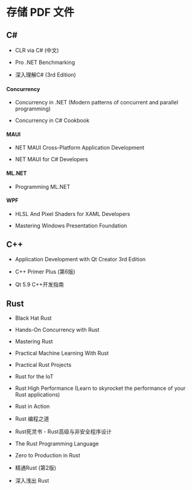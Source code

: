 # 存储 PDF 文件

## C#

- CLR via C# (中文)

- Pro .NET Benchmarking

- 深入理解C# (3rd Edition)

#### Concurrency

- Concurrency in .NET (Modern patterns of concurrent and parallel programming)

- Concurrency in C# Cookbook

#### MAUI

- NET MAUI Cross-Platform Application Development

- NET MAUI for C# Developers

#### ML.NET

- Programming ML.NET

#### WPF

- HLSL And Pixel Shaders for XAML Developers

- Mastering Windows Presentation Foundation

## C++

- Application Development with Qt Creator 3rd Edition

- C++ Primer Plus (第6版)

- Qt 5.9 C++开发指南

## Rust

- Black Hat Rust

- Hands-On Concurrency with Rust

- Mastering Rust

- Practical Machine Learning With Rust

- Practical Rust Projects

- Rust for the IoT

- Rust High Performance (Learn to skyrocket the performance of your Rust applications)

- Rust in Action

- Rust 编程之道

- Rust死灵书 - Rust高级与非安全程序设计

- The Rust Programming Language

- Zero to Production in Rust

- 精通Rust (第2版)

- 深入浅出 Rust

